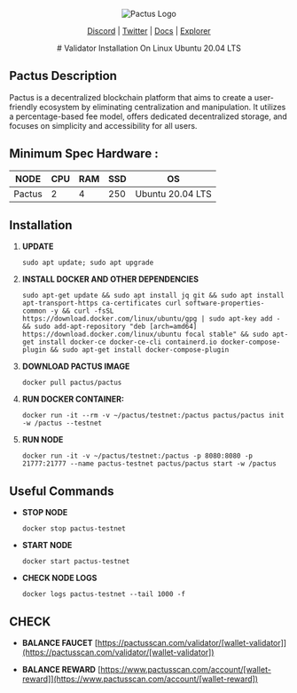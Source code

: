 <p align="center">
  <img src="https://pactus.org/assets/images/logos/text_logo.png" alt="Pactus Logo">
</p>

<p align="center">
  <a href="https://discord.com/invite/H5vZkNnXCu">Discord</a> |
  <a href="https://twitter.com/pactuschain">Twitter</a> |
  <a href="https://pactus.org/user-guides/">Docs</a> |
  <a href="https://pactusscan.com/">Explorer</a>
</p>

<p align="center">
# Validator Installation On Linux Ubuntu 20.04 LTS
</p>

## Pactus Description

Pactus is a decentralized blockchain platform that aims to create a user-friendly ecosystem by eliminating centralization and manipulation. It utilizes a percentage-based fee model, offers dedicated decentralized storage, and focuses on simplicity and accessibility for all users.

## Minimum Spec Hardware :
NODE  | CPU     | RAM      | SSD     | OS     |
| ------------- | ------------- | ------------- | -------- | -------- |
| Pactus | 2          | 4         | 250  | Ubuntu 20.04 LTS  |

## Installation

1. **UPDATE**
	```
	sudo apt update; sudo apt upgrade
	```
2. **INSTALL DOCKER AND OTHER DEPENDENCIES**
	```
	sudo apt-get update && sudo apt install jq git && sudo apt install apt-transport-https ca-certificates curl software-properties- common -y && curl -fsSL https://download.docker.com/linux/ubuntu/gpg | sudo apt-key add - && sudo add-apt-repository "deb [arch=amd64] https://download.docker.com/linux/ubuntu focal stable" && sudo apt-get install docker-ce docker-ce-cli containerd.io docker-compose-plugin && sudo apt-get install docker-compose-plugin
	```
3. **DOWNLOAD PACTUS IMAGE**
	```
	docker pull pactus/pactus
	```
4. **RUN DOCKER CONTAINER:**
	```
	docker run -it --rm -v ~/pactus/testnet:/pactus pactus/pactus init -w /pactus --testnet
	```
5. **RUN NODE**
	```
	docker run -it -v ~/pactus/testnet:/pactus -p 8080:8080 -p 21777:21777 --name pactus-testnet pactus/pactus start -w /pactus
	```
## Useful Commands
- **STOP NODE**
	```
	docker stop pactus-testnet 
	```
- **START NODE**
	```
	docker start pactus-testnet 
	```
- **CHECK NODE LOGS**
	```
	docker logs pactus-testnet --tail 1000 -f
	```
## CHECK

- **BALANCE FAUCET**
[https://pactusscan.com/validator/[wallet-validator]](https://pactusscan.com/validator/[wallet-validator])

- **BALANCE REWARD**
[https://www.pactusscan.com/account/[wallet-reward]](https://www.pactusscan.com/account/[wallet-reward])

